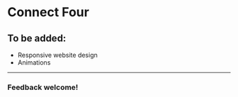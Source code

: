 # Connect Four

## To be added:
* Responsive website design
* Animations

---

### Feedback welcome!